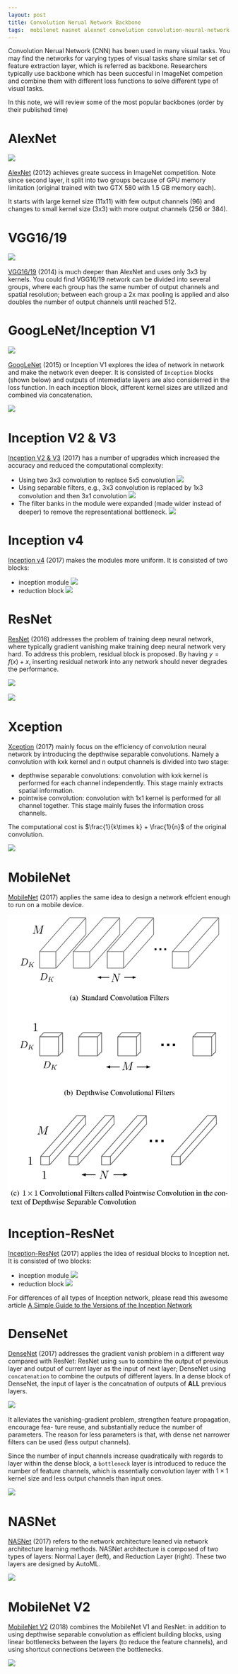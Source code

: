 ```yaml
---
layout: post
title: Convolution Nerual Network Backbone
tags:  mobilenet nasnet alexnet convolution convolution-neural-network cnn densenet deep-learning resnet vgg inception
---
```


Convolution Nerual Network (CNN) has been used in many visual tasks. You may find the networks for varying types of visual tasks share similar set of feature extraction layer, which is referred as backbone. Researchers typically use backbone which has been succesful in ImageNet competion and combine them with different loss functions to solve different type of visual tasks.

In this note, we will review some of the most popular backbones (order by their published time)

# AlexNet

![](https://cdn-images-1.medium.com/max/1536/1*qyc21qM0oxWEuRaj-XJKcw.png)

[AlexNet](https://papers.nips.cc/paper/4824-imagenet-classification-with-deep-convolutional-neural-networks.pdf) (2012) achieves greate success in ImageNet competition. Note since second layer, it split into two groups because of GPU memory limitation (original trained with two GTX 580 with 1.5 GB memory each).

It starts with large kernel size (11x11) with few output channels (96) and changes to small kernel size (3x3) with more output channels (256 or 384).

# VGG16/19

![](https://neurohive.io/wp-content/uploads/2018/11/vgg16-1-e1542731207177.png)

[VGG16/19](https://arxiv.org/abs/1409.1556) (2014) is much deeper than AlexNet and uses only 3x3 by kernels. You could find VGG16/19 network can be divided into several groups, where each group has the same number of output channels and spatial resolution; between each group a 2x max pooling is applied and also doubles the number of output channels until reached 512.

# GoogLeNet/Inception V1

![](https://cdn-images-1.medium.com/max/2600/1*ZFPOSAted10TPd3hBQU8iQ.png)

[GoogLeNet](https://ai.google/research/pubs/pub43022) (2015) or Inception V1 explores the idea of network in network and make the network even deeper. It is consisted of `Inception` blocks (shown below) and outputs of intemediate layers are also considerred in the loss function. In each inception block, different kernel sizes are utilized and combined via concatenation.

![](https://i.stack.imgur.com/BVDcs.png)

# Inception V2 & V3

[Inception V2 & V3](https://arxiv.org/pdf/1512.00567v3.pdf) (2017) has a number of upgrades which increased the accuracy and reduced the computational complexity:
- Using two 3x3 convolution to replace 5x5 convolution
![](https://cdn-images-1.medium.com/max/1600/1*RzvmmEQH_87qKWYBFIG_DA.png)
- Using separable filters, e.g., 3x3 convolution is replaced by 1x3 convolution and then 3x1 convolution
![](https://cdn-images-1.medium.com/max/1600/1*hTwo-hy9BUZ1bYkzisL1KA.png)
- The filter banks in the module were expanded (made wider instead of deeper) to remove the representational bottleneck.
![](https://cdn-images-1.medium.com/max/1600/1*DVXTxBwe_KUvpEs3ZXXFbg.png)

# Inception v4

[Inception v4](https://arxiv.org/pdf/1602.07261.pdf) (2017) makes the modules more uniform. It is consisted of two blocks:
- inception module
![](https://cdn-images-1.medium.com/max/2600/1*KrBAIZjcrlXu6JPiPQj2vQ.jpeg)
- reduction block
![](https://cdn-images-1.medium.com/max/2400/1*2Hdo2wG3ILUoYaorJdlR-Q.jpeg)

# ResNet

[ResNet](https://arxiv.org/abs/1512.03385) (2016) addresses the problem of training deep neural network, where typically gradient vanishing make training deep neural network very hard. To address this problem, residual block is proposed. By having $y = f(x) + x$, inserting residual network into any network should never degrades the performance.

![](https://neurohive.io/wp-content/uploads/2019/01/resnet-e1548261477164.png)

![](https://cdn-images-1.medium.com/max/1200/1*2ns4ota94je5gSVjrpFq3A.png)

# Xception

[Xception](https://arxiv.org/abs/1610.02357) (2017) mainly focus on the efficiency of convolution neural network by introducing the depthwise separable convolutions. Namely a convolution with kxk kernel and n output channels is divided into two stage:
- depthwise separable convolutions: convolution with kxk kernel is performed for each channel independently. This stage mainly extracts spatial information.
- pointwise convolution: convolution with 1x1 kernel is performed for all channel together. This stage mainly fuses the information cross channels.

The computational cost is $\frac{1}{k\times k} + \frac{1}{n}$ of the original convolution.

![](https://cdn-images-1.medium.com/max/1600/1*SRBSbojkg48DTUMcP5VVHg.jpeg)

# MobileNet

[MobileNet](https://arxiv.org/abs/1704.04861) (2017) applies the same idea to design a network effcient enough to run on a mobile device.

![](https://raw.githubusercontent.com/joshua19881228/my_blogs/master/Computer_Vision/Reading_Note/figures/Reading_Note_20170719_MobileNet_0.png)


# Inception-ResNet

[Inception-ResNet](https://arxiv.org/pdf/1602.07261.pdf) (2017) applies the idea of residual blocks to Inception net. It is consisted of two blocks:
- inception module
![](https://cdn-images-1.medium.com/max/2600/1*WyqyCKA4mP1jsl8H4eHrjg.jpeg)
- reduction block
![](https://cdn-images-1.medium.com/max/2400/1*QY-g6oMF_6-v7N668HNvvA.jpeg)

For differences of all types of Inception network, please read this awesome article [A Simple Guide to the Versions of the Inception Network](https://towardsdatascience.com/a-simple-guide-to-the-versions-of-the-inception-network-7fc52b863202)

# DenseNet

[DenseNet](https://arxiv.org/abs/1608.06993) (2017) addresses the gradient vanish problem in a different way compared with ResNet: ResNet using `sum` to combine the output of previous layer and output of current layer as the input of next layer; DenseNet using `concatenation` to combine the outputs of different layers. In a dense block of DenseNet, the input of layer is the concatnation of outputs of **ALL** previous layers.

![](https://peltarion.com/static/densenet_a.jpg)

It alleviates the vanishing-gradient problem, strengthen feature propagation, encourage fea- ture reuse, and substantially reduce the number of parameters. The reason for less parameters is that, with dense net narrower filters can be used (less output channels).

Since the number of input channels increase quadratically with regards to layer within the dense block, a `bottleneck` layer is introduced to reduce the number of feature channels, which is essentially convolution layer with $1\times 1$ kernel size and less output channels than input ones.

![](https://cdn-images-1.medium.com/max/1600/1*SSn5H14SKhhaZZ5XYWN3Cg.jpeg)

# NASNet

[NASNet](https://arxiv.org/pdf/1707.07012) (2017) refers to the network architecture leaned via network architecture learning methods. NASNet architecture is composed of two types of layers: Normal Layer (left), and Reduction Layer (right). These two layers are designed by AutoML.

![](https://2.bp.blogspot.com/-zFPQEtthyE0/WfuFgDe4VUI/AAAAAAAACIU/4iCF5sNAJuIprvAWnk9uZQK3vTJX5tgcwCLcBGAs/s1600/image1.png)

# MobileNet V2

[MobileNet V2](https://arxiv.org/abs/1801.04381) (2018) combines the MobileNet V1 and ResNet: in addition to using depthwise separable convolution as efficient building blocks, using linear bottlenecks between the layers (to reduce the feature channels), and using shortcut connections between the bottlenecks.

![](https://1.bp.blogspot.com/-M8UvZJWNW4E/WsKk-tbzp8I/AAAAAAAAChw/OqxBVPbDygMIQWGug4ZnHNDvuyK5FBMcQCLcBGAs/s640/image5.png)
